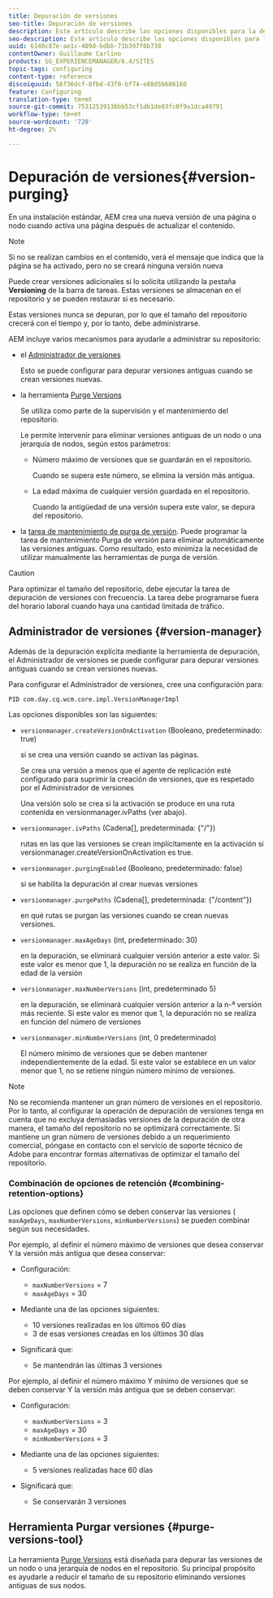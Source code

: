 ```yaml
---
title: Depuración de versiones
seo-title: Depuración de versiones
description: Este artículo describe las opciones disponibles para la depuración de versiones.
seo-description: Este artículo describe las opciones disponibles para la depuración de versiones.
uuid: 6140c87e-ae1c-409d-bdbb-71b397f0b738
contentOwner: Guillaume Carlino
products: SG_EXPERIENCEMANAGER/6.4/SITES
topic-tags: configuring
content-type: reference
discoiquuid: 56f36dcf-8fbd-43f8-bf74-e88d5b686160
feature: Configuring
translation-type: tm+mt
source-git-commit: 75312539136bb53cf1db1de03fc0f9a1dca49791
workflow-type: tm+mt
source-wordcount: '728'
ht-degree: 2%

---
```



# Depuración de versiones{#version-purging}

En una instalación estándar, AEM crea una nueva versión de una página o nodo cuando activa una página después de actualizar el contenido.

>[!NOTE]
>
>Si no se realizan cambios en el contenido, verá el mensaje que indica que la página se ha activado, pero no se creará ninguna versión nueva

Puede crear versiones adicionales si lo solicita utilizando la pestaña **Versioning** de la barra de tareas. Estas versiones se almacenan en el repositorio y se pueden restaurar si es necesario.

Estas versiones nunca se depuran, por lo que el tamaño del repositorio crecerá con el tiempo y, por lo tanto, debe administrarse.

AEM incluye varios mecanismos para ayudarle a administrar su repositorio:

* el [Administrador de versiones](#version-manager)

   Esto se puede configurar para depurar versiones antiguas cuando se crean versiones nuevas.

* la herramienta [Purge Versions](/help/sites-deploying/monitoring-and-maintaining.md#version-purging)

   Se utiliza como parte de la supervisión y el mantenimiento del repositorio.

   Le permite intervenir para eliminar versiones antiguas de un nodo o una jerarquía de nodos, según estos parámetros:

   * Número máximo de versiones que se guardarán en el repositorio.

      Cuando se supera este número, se elimina la versión más antigua.

   * La edad máxima de cualquier versión guardada en el repositorio.

      Cuando la antigüedad de una versión supera este valor, se depura del repositorio.

* la [tarea de mantenimiento de purga de versión](/help/sites-administering/operations-dashboard.md#automated-maintenance-tasks). Puede programar la tarea de mantenimiento Purga de versión para eliminar automáticamente las versiones antiguas. Como resultado, esto minimiza la necesidad de utilizar manualmente las herramientas de purga de versión.

>[!CAUTION]
>
>Para optimizar el tamaño del repositorio, debe ejecutar la tarea de depuración de versiones con frecuencia. La tarea debe programarse fuera del horario laboral cuando haya una cantidad limitada de tráfico.

## Administrador de versiones {#version-manager}

Además de la depuración explícita mediante la herramienta de depuración, el Administrador de versiones se puede configurar para depurar versiones antiguas cuando se crean versiones nuevas.

Para configurar el Administrador de versiones, cree una configuración para:

`PID com.day.cq.wcm.core.impl.VersionManagerImpl`

Las opciones disponibles son las siguientes:

* `versionmanager.createVersionOnActivation` (Booleano, predeterminado: true)

   si se crea una versión cuando se activan las páginas.

   Se crea una versión a menos que el agente de replicación esté configurado para suprimir la creación de versiones, que es respetado por el Administrador de versiones

   Una versión solo se crea si la activación se produce en una ruta contenida en versionmanager.ivPaths (ver abajo).

* `versionmanager.ivPaths` (Cadena[], predeterminada: {&quot;/&quot;})

   rutas en las que las versiones se crean implícitamente en la activación si versionmanager.createVersionOnActivation es true.

* `versionmanager.purgingEnabled` (Booleano, predeterminado: false)

   si se habilita la depuración al crear nuevas versiones

* `versionmanager.purgePaths` (Cadena[], predeterminada: {&quot;/content&quot;})

   en qué rutas se purgan las versiones cuando se crean nuevas versiones.

* `versionmanager.maxAgeDays` (int, predeterminado: 30)

   en la depuración, se eliminará cualquier versión anterior a este valor. Si este valor es menor que 1, la depuración no se realiza en función de la edad de la versión

* `versionmanager.maxNumberVersions` (int, predeterminado 5)

   en la depuración, se eliminará cualquier versión anterior a la n-ª versión más reciente. Si este valor es menor que 1, la depuración no se realiza en función del número de versiones

* `versionmanager.minNumberVersions` (int, 0 predeterminado)

   El número mínimo de versiones que se deben mantener independientemente de la edad. Si este valor se establece en un valor menor que 1, no se retiene ningún número mínimo de versiones.

>[!NOTE]
>
>No se recomienda mantener un gran número de versiones en el repositorio. Por lo tanto, al configurar la operación de depuración de versiones tenga en cuenta que no excluya demasiadas versiones de la depuración de otra manera, el tamaño del repositorio no se optimizará correctamente. Si mantiene un gran número de versiones debido a un requerimiento comercial, póngase en contacto con el servicio de soporte técnico de Adobe para encontrar formas alternativas de optimizar el tamaño del repositorio.

### Combinación de opciones de retención {#combining-retention-options}

Las opciones que definen cómo se deben conservar las versiones ( `maxAgeDays`, `maxNumberVersions`, `minNumberVersions`) se pueden combinar según sus necesidades.

Por ejemplo, al definir el número máximo de versiones que desea conservar Y la versión más antigua que desea conservar:

* Configuración:

   * `maxNumberVersions` = 7
   * `maxAgeDays` = 30

* Mediante una de las opciones siguientes:

   * 10 versiones realizadas en los últimos 60 días
   * 3 de esas versiones creadas en los últimos 30 días

* Significará que:

   * Se mantendrán las últimas 3 versiones

Por ejemplo, al definir el número máximo Y mínimo de versiones que se deben conservar Y la versión más antigua que se deben conservar:

* Configuración:

   * `maxNumberVersions` = 3
   * `maxAgeDays` = 30
   * `minNumberVersions` = 3

* Mediante una de las opciones siguientes:

   * 5 versiones realizadas hace 60 días

* Significará que:

   * Se conservarán 3 versiones

## Herramienta Purgar versiones {#purge-versions-tool}

La herramienta [Purge Versions](/help/sites-deploying/monitoring-and-maintaining.md#purgeversionstool) está diseñada para depurar las versiones de un nodo o una jerarquía de nodos en el repositorio. Su principal propósito es ayudarle a reducir el tamaño de su repositorio eliminando versiones antiguas de sus nodos.
